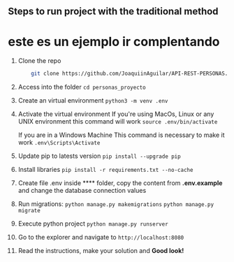 ## Steps to run project with the traditional method

# este es un ejemplo ir complentando

1. Clone the repo
    ```sh
        git clone https://github.com/JoaquiinAguilar/API-REST-PERSONAS.git
    ```
2. Access into the folder 
    `cd personas_proyecto`
3. Create an virtual environment 
    `python3 -m venv .env`
4. Activate the virtual environment 
    If you're using MacOs, Linux or any UNIX environment this command will work
    `source .env/bin/activate`

    If you are in a Windows Machine This command is necessary to make it work
    `.env\Scripts\Activate`
5. Update pip to latests version
    `pip install --upgrade pip`
6. Install libraries
    `pip install -r requirements.txt --no-cache`
7. Create file .env inside **** folder, copy the content from **.env.example** and change the database connection values
8. Run migrations: `python manage.py makemigrations`
                   `python manage.py migrate`
9. Execute python project
    `python manage.py runserver`
10. Go to the explorer and navigate to `http://localhost:8080`
11. Read the instructions, make your solution and **Good look!**
